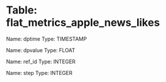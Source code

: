 Table: flat_metrics_apple_news_likes
====================================

Name: dptime
Type: TIMESTAMP

Name: dpvalue
Type: FLOAT

Name: ref_id
Type: INTEGER

Name: step
Type: INTEGER

